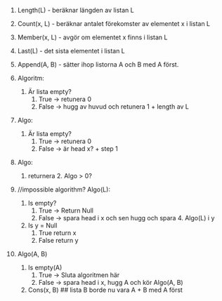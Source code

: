 1. Length(L) - beräknar längden av listan L 
2. Count(x, L) - beräknar antalet förekomster av elementet x i listan L 
3. Member(x, L) - avgör om elementet x finns i listan L 
4. Last(L) - det sista elementet i listan L 
5. Append(A, B) - sätter ihop listorna A och B med A först.


1. Algoritm:
	1. Är lista empty?
		1. True -> retunera 0
		2. False -> hugg av huvud och retunera 1 + length av L
2. Algo: 
	1. Är lista empty?
		1. True -> retunera 0
		2. False -> är head x? + step 1
3. Algo:
	1. returnera 2. Algo > 0?
4. //impossible algorithm? Algo(L):
	1. Is empty?
		1. True -> Return Null
		2. False -> spara head i x och sen hugg och spara 4. Algo(L) i y
	2. Is y = Null
		1. True return x
		2. False return y
5. Algo(A, B)
	1. Is empty(A)
		1. True -> Sluta algoritmen här
		2. False -> spara head i x, hugg A och kör Algo(A, B)
	2. Cons(x, B) ## lista B borde nu vara A + B med A först